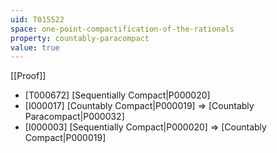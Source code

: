 ```yaml
---
uid: T015522
space: one-point-compactification-of-the-rationals
property: countably-paracompact
value: true
---
```

[[Proof]]

* [T000672] [Sequentially Compact|P000020]
* [I000017] [Countably Compact|P000019] => [Countably Paracompact|P000032]
* [I000003] [Sequentially Compact|P000020] => [Countably Compact|P000019]

